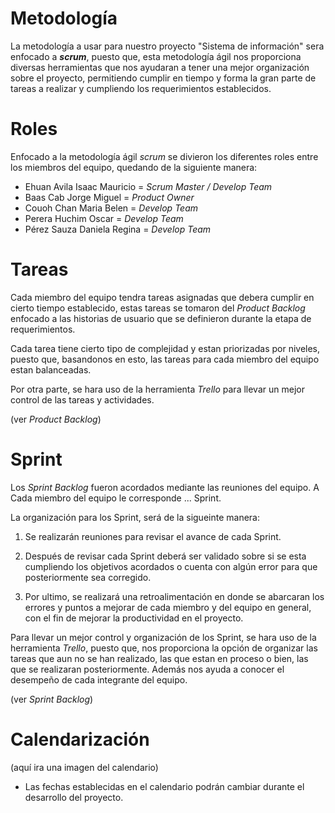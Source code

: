 # **Metodología**
La metodología a usar para nuestro proyecto "Sistema de información" sera enfocado a ***scrum***, puesto que, esta metodología ágil nos proporciona diversas herramientas que nos ayudaran a tener una mejor organización sobre el proyecto, permitiendo cumplir en tiempo y forma la gran parte de tareas a realizar y cumpliendo los requerimientos establecidos. 

# Roles 
Enfocado a la metodología ágil *scrum* se divieron los diferentes roles entre los miembros del equipo, quedando de la siguiente manera:

- Ehuan Avila Isaac Mauricio = *Scrum Master / Develop Team* 
- Baas Cab Jorge Miguel = *Product Owner*
- Couoh Chan Maria Belen = *Develop Team*
- Perera Huchim Oscar = *Develop Team*
- Pérez Sauza Daniela Regina = *Develop Team*

# Tareas
Cada miembro del equipo tendra tareas asignadas que debera cumplir en cierto tiempo establecido, estas tareas se tomaron del *Product Backlog* enfocado a las historias de usuario que se definieron durante la etapa de requerimientos. 

Cada tarea tiene cierto tipo de complejidad y estan priorizadas por niveles, puesto que, basandonos en esto, las tareas para cada miembro del equipo estan balanceadas.

Por otra parte, se hara uso de la herramienta *Trello* para llevar un mejor control de las tareas y actividades.

(ver *Product Backlog*)

# Sprint
Los *Sprint Backlog* fueron acordados mediante las reuniones del equipo. A Cada miembro del equipo le corresponde ... Sprint.

La organización para los Sprint, será de la sigueinte manera:

1. Se realizarán reuniones para revisar el avance de cada Sprint.

2. Después de revisar cada Sprint deberá ser validado sobre si se esta cumpliendo los objetivos acordados o cuenta con algún error para que posteriormente sea corregido.

3. Por ultimo, se realizará una retroalimentación en donde se abarcaran los errores y puntos a mejorar de cada miembro y del equipo en general, con el fin de mejorar la productividad en el proyecto.

Para llevar un mejor control y organización de los Sprint, se hara uso de la herramienta *Trello*, puesto que, nos proporciona la opción de organizar las tareas que aun no se han realizado, las que estan en proceso o bien, las que se realizaran posteriormente. Además nos ayuda a conocer el desempeño de cada integrante del equipo.

(ver *Sprint Backlog*)

# Calendarización

(aquí ira una imagen del calendario)

* Las fechas establecidas en el calendario podrán cambiar durante el desarrollo del proyecto.
